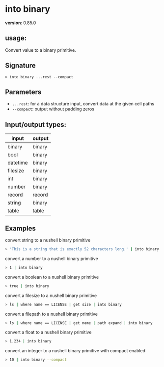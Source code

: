 # into binary

**version**: 0.85.0

## **usage**:

Convert value to a binary primitive.

## Signature

`> into binary ...rest --compact`

## Parameters

- `...rest`: for a data structure input, convert data at the given cell paths
- `--compact`: output without padding zeros

## Input/output types:

| input    | output |
| -------- | ------ |
| binary   | binary |
| bool     | binary |
| datetime | binary |
| filesize | binary |
| int      | binary |
| number   | binary |
| record   | record |
| string   | binary |
| table    | table  |

## Examples

convert string to a nushell binary primitive

```bash
> 'This is a string that is exactly 52 characters long.' | into binary
```

convert a number to a nushell binary primitive

```bash
> 1 | into binary
```

convert a boolean to a nushell binary primitive

```bash
> true | into binary
```

convert a filesize to a nushell binary primitive

```bash
> ls | where name == LICENSE | get size | into binary
```

convert a filepath to a nushell binary primitive

```bash
> ls | where name == LICENSE | get name | path expand | into binary
```

convert a float to a nushell binary primitive

```bash
> 1.234 | into binary
```

convert an integer to a nushell binary primitive with compact enabled

```bash
> 10 | into binary --compact
```
